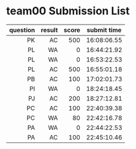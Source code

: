 # team00 Submission List
question | result | score | submit time
----:|----:|-----:|----- 
PK | AC | 500 | 16:08:06.55 
PL | WA | 0 | 16:44:21.92 
PL | WA | 0 | 16:53:22.53 
PL | AC | 500 | 16:55:01.18 
PB | AC | 100 | 17:02:01.73 
PI | WA | 0 | 18:24:18.45 
PJ | AC | 200 | 18:27:12.81 
PC | AC | 100 | 22:40:39.38 
PC | WA | 80 | 22:42:16.78 
PA | WA | 0 | 22:44:22.53 
PA | AC | 100 | 22:45:10.46 
